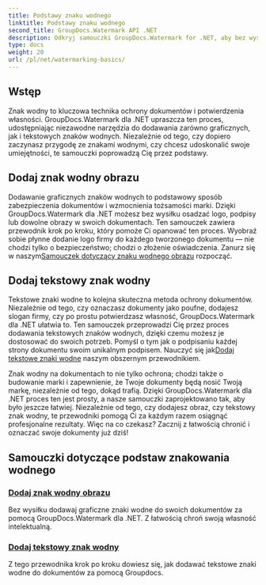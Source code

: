 ```yaml
---
title: Podstawy znaku wodnego
linktitle: Podstawy znaku wodnego
second_title: GroupDocs.Watermark API .NET
description: Odkryj samouczki GroupDocs.Watermark for .NET, aby bez wysiłku dodawać graficzne i tekstowe znaki wodne. Chroń swoje dokumenty dzięki tym łatwym do zrozumienia przewodnikom.
type: docs
weight: 20
url: /pl/net/watermarking-basics/
---
```

## Wstęp
Znak wodny to kluczowa technika ochrony dokumentów i potwierdzenia własności. GroupDocs.Watermark dla .NET upraszcza ten proces, udostępniając niezawodne narzędzia do dodawania zarówno graficznych, jak i tekstowych znaków wodnych. Niezależnie od tego, czy dopiero zaczynasz przygodę ze znakami wodnymi, czy chcesz udoskonalić swoje umiejętności, te samouczki poprowadzą Cię przez podstawy.

## Dodaj znak wodny obrazu

Dodawanie graficznych znaków wodnych to podstawowy sposób zabezpieczenia dokumentów i wzmocnienia tożsamości marki. Dzięki GroupDocs.Watermark dla .NET możesz bez wysiłku osadzać logo, podpisy lub dowolne obrazy w swoich dokumentach. Ten samouczek zawiera przewodnik krok po kroku, który pomoże Ci opanować ten proces. Wyobraź sobie płynne dodanie logo firmy do każdego tworzonego dokumentu — nie chodzi tylko o bezpieczeństwo; chodzi o złożenie oświadczenia. Zanurz się w naszym[Samouczek dotyczący znaku wodnego obrazu](./add-image-watermark/) rozpocząć.

## Dodaj tekstowy znak wodny

 Tekstowe znaki wodne to kolejna skuteczna metoda ochrony dokumentów. Niezależnie od tego, czy oznaczasz dokumenty jako poufne, dodajesz slogan firmy, czy po prostu potwierdzasz własność, GroupDocs.Watermark dla .NET ułatwia to. Ten samouczek przeprowadzi Cię przez proces dodawania tekstowych znaków wodnych, dzięki czemu możesz je dostosować do swoich potrzeb. Pomyśl o tym jak o podpisaniu każdej strony dokumentu swoim unikalnym podpisem. Nauczyć się jak[Dodaj tekstowe znaki wodne](./add-text-watermark/) naszym obszernym przewodnikiem.

Znak wodny na dokumentach to nie tylko ochrona; chodzi także o budowanie marki i zapewnienie, że Twoje dokumenty będą nosić Twoją markę, niezależnie od tego, dokąd trafią. Dzięki GroupDocs.Watermark dla .NET proces ten jest prosty, a nasze samouczki zaprojektowano tak, aby było jeszcze łatwiej. Niezależnie od tego, czy dodajesz obraz, czy tekstowy znak wodny, te przewodniki pomogą Ci za każdym razem osiągnąć profesjonalne rezultaty. Więc na co czekasz? Zacznij z łatwością chronić i oznaczać swoje dokumenty już dziś!

## Samouczki dotyczące podstaw znakowania wodnego
### [Dodaj znak wodny obrazu](./add-image-watermark/)
Bez wysiłku dodawaj graficzne znaki wodne do swoich dokumentów za pomocą GroupDocs.Watermark dla .NET. Z łatwością chroń swoją własność intelektualną.
### [Dodaj tekstowy znak wodny](./add-text-watermark/)
Z tego przewodnika krok po kroku dowiesz się, jak dodawać tekstowe znaki wodne do dokumentów za pomocą Groupdocs.